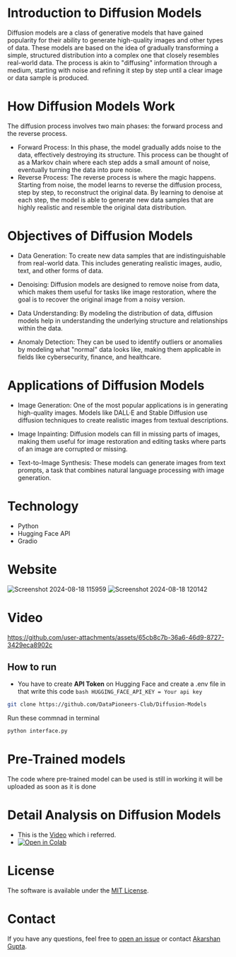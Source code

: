 # Introduction to Diffusion Models
Diffusion models are a class of generative models that have gained popularity for their ability to generate high-quality images and other types of data. 
These models are based on the idea of gradually transforming a simple, structured distribution into a complex one that closely resembles real-world data.
The process is akin to "diffusing" information through a medium, starting with noise and refining it step by step until a clear image or data sample is produced.
# How Diffusion Models Work
The diffusion process involves two main phases: the forward process and the reverse process.
* Forward Process: In this phase, the model gradually adds noise to the data, effectively destroying its structure. This process can be thought of as a Markov chain where each step adds a small amount of noise, 
  eventually turning the data into pure noise.
* Reverse Process: The reverse process is where the magic happens. Starting from noise, the model learns to reverse the diffusion process, step by step, to reconstruct the original data. By learning to denoise at 
  each step, the model is able to generate new data samples that are highly realistic and resemble the original data distribution.

# Objectives of Diffusion Models
* Data Generation: To create new data samples that are indistinguishable from real-world data. This includes generating realistic images, audio, text, and other forms of data.

* Denoising: Diffusion models are designed to remove noise from data, which makes them useful for tasks like image restoration, where the goal is to recover the original image from a noisy version.

* Data Understanding: By modeling the distribution of data, diffusion models help in understanding the underlying structure and relationships within the data.

* Anomaly Detection: They can be used to identify outliers or anomalies by modeling what "normal" data looks like, making them applicable in fields like cybersecurity, finance, and healthcare.

# Applications of Diffusion Models
* Image Generation: One of the most popular applications is in generating high-quality images. Models like DALL·E and Stable Diffusion use diffusion techniques to create realistic images from textual descriptions.

* Image Inpainting: Diffusion models can fill in missing parts of images, making them useful for image restoration and editing tasks where parts of an image are corrupted or missing.

* Text-to-Image Synthesis: These models can generate images from text prompts, a task that combines natural language processing with image generation.
# Technology 
* Python
* Hugging Face API
* Gradio
# Website 
![Screenshot 2024-08-18 115959](https://github.com/user-attachments/assets/01c308e4-8da9-4186-b0bd-0866bd1df7e1)
![Screenshot 2024-08-18 120142](https://github.com/user-attachments/assets/5931d40b-3447-4d80-9c78-40d5239a3b76)

# Video 

https://github.com/user-attachments/assets/65cb8c7b-36a6-46d9-8727-3429eca8902c

## How to run 
* You have to create **API Token** on Hugging Face and create a .env file in that write this code ```bash HUGGING_FACE_API_KEY = Your api key ``` 
```bash
git clone https://github.com/DataPioneers-Club/Diffusion-Models
```
Run these commnad in terminal 
```bash
python interface.py
```
# Pre-Trained models 
The code where pre-trained model can be used is still in working it will be uploaded as soon as it is done 

# Detail Analysis on Diffusion Models 
* This is the [Video](https://www.youtube.com/watch?v=a4Yfz2FxXiY&t=8s) which i referred.
* [![Open in Colab](https://colab.research.google.com/assets/colab-badge.svg)](https://colab.research.google.com/drive/1sjy9odlSSy0RBVgMTgP7s99NXsqglsUL?usp=sharing)

# License
The software is available under the [MIT License](https://github.com/DataPioneers-Club/Diffusion-Models/blob/main/LICENSE).

# Contact
If you have any questions, feel free to [open an issue](https://github.com/DataPioneers-Club/Diffusion-Models/issues) or contact [Akarshan Gupta](https://github.com/AkarshanGupta/AkarshanGupta).


